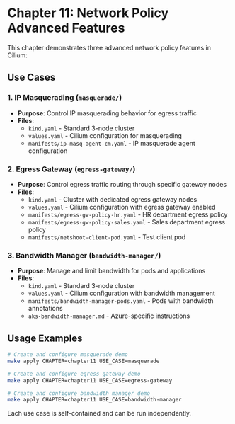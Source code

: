 # Chapter 11: Network Policy Advanced Features

This chapter demonstrates three advanced network policy features in Cilium:

## Use Cases

### 1. IP Masquerading (`masquerade/`)
- **Purpose**: Control IP masquerading behavior for egress traffic
- **Files**: 
  - `kind.yaml` - Standard 3-node cluster
  - `values.yaml` - Cilium configuration for masquerading
  - `manifests/ip-masq-agent-cm.yaml` - IP masquerade agent configuration

### 2. Egress Gateway (`egress-gateway/`)
- **Purpose**: Control egress traffic routing through specific gateway nodes
- **Files**:
  - `kind.yaml` - Cluster with dedicated egress gateway nodes
  - `values.yaml` - Cilium configuration with egress gateway enabled
  - `manifests/egress-gw-policy-hr.yaml` - HR department egress policy
  - `manifests/egress-gw-policy-sales.yaml` - Sales department egress policy
  - `manifests/netshoot-client-pod.yaml` - Test client pod

### 3. Bandwidth Manager (`bandwidth-manager/`)
- **Purpose**: Manage and limit bandwidth for pods and applications
- **Files**:
  - `kind.yaml` - Standard 3-node cluster
  - `values.yaml` - Cilium configuration with bandwidth management
  - `manifests/bandwidth-manager-pods.yaml` - Pods with bandwidth annotations
  - `aks-bandwidth-manager.md` - Azure-specific instructions

## Usage Examples

```bash
# Create and configure masquerade demo
make apply CHAPTER=chapter11 USE_CASE=masquerade

# Create and configure egress gateway demo
make apply CHAPTER=chapter11 USE_CASE=egress-gateway

# Create and configure bandwidth manager demo
make apply CHAPTER=chapter11 USE_CASE=bandwidth-manager
```

Each use case is self-contained and can be run independently.